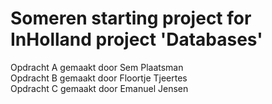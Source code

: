 # Someren starting project for InHolland project 'Databases'

Opdracht A gemaakt door Sem Plaatsman<br>
Opdracht B gemaakt door Floortje Tjeertes<br>
Opdracht C gemaakt door Emanuel Jensen<br>
